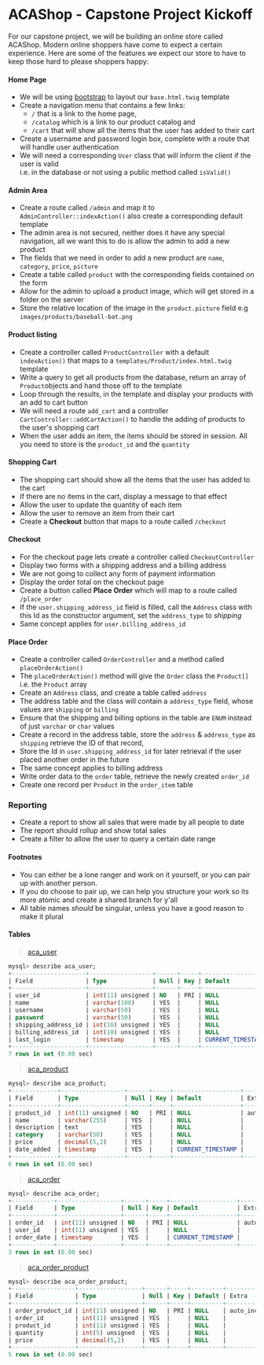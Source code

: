 ACAShop - Capstone Project Kickoff
=======================
For our capstone project, we will be building an online store called ACAShop. 
Modern online shoppers have come to expect a certain experience. 
Here are some of the features we expect our store to have to keep those hard to please shoppers happy: 

#### Home Page
- We will be using [bootstrap](http://getbootstrap.com/) to layout our ```base.html.twig``` template
- Create a navigation menu that contains a few links:
    - ```/``` that is a link to the home page, 
    - ```/catalog``` which is a link to our product catalog and 
    - ```/cart``` that will show all the items that the user has added to their cart
- Create a username and password login box, complete with a route that will handle user authentication
- We will need a corresponding ```User``` class that will inform the client if the user is valid  
i.e. in the database or not using a public method called ```isValid()```

#### Admin Area
- Create a route called ```/admin``` and map it to ```AdminController::indexAction()``` also create a corresponding default template
- The admin area is not secured, neither does it have any special navigation, all we want this to do is allow the admin to add a new product 
- The fields that we need in order to add a new product are ```name```, ```category```, ```price```, ```picture```
- Create a table called ```product``` with the corresponding fields contained on the form
- Allow for the admin to upload a product image, which will get stored in a folder on the server
- Store the relative location of the image in the ```product.picture``` field e.g ```images/products/baseball-bat.png```

#### Product listing
- Create a controller called ```ProductController``` with a default ```indexAction()``` that maps to a ```templates/Product/index.html.twig``` template
- Write a query to get all products from the database, return an array of ```Product```objects and hand those off to the template
- Loop through the results, in the template and display your products with an add to cart button 
- We will need a route ```add_cart``` and a controller ```CartController::addCartAction()``` to handle the adding of products to the user's shopping cart
- When the user adds an item, the items should be stored in session. All you need to store is the ```product_id``` and the ```quantity``` 

#### Shopping Cart
- The shopping cart should show all the items that the user has added to the cart
- If there are no items in the cart, display a message to that effect
- Allow the user to update the quantity of each item
- Allow the user to remove an item from their cart
- Create a **Checkout** button that maps to a route called ```/checkout```

#### Checkout
- For the checkout page lets create a controller called ```CheckoutController```
- Display two forms with a shipping address and a billing address
- We are not going to collect any form of payment information
- Display the order total on the checkout page
- Create a button called **Place Order** which will map to a route called ```/place_order```
- If the ```user.shipping_address_id``` field is filled, call the ```Address``` class with this Id as the constructor argument, set the ```address_type``` to *shipping* 
- Same concept applies for ```user.billing_address_id```

#### Place Order
- Create a controller called ```OrderController``` and a method called ```placeOrderAction()```
- The ```placeOrderAction()``` method will give the ```Order``` class the ```Product[]``` i.e. the ```Product``` array
- Create an ```Address``` class, and create a table called ```address```  
- The address table and the class will contain a ```address_type``` field, whose values are ```shipping``` or ```billing```
- Ensure that the shipping and billing options in the table are ```ENUM``` instead of just ```varchar``` or ```char``` values
- Create a record in the address table, store the ```address``` & ```address_type``` as ```shipping``` retrieve the ID of that record, 
- Store the Id in ```user.shipping_address_id``` for later retrieval if the user placed another order in the future 
- The same concept applies to billing address
- Write order data to the ```order``` table, retrieve the newly created ```order_id``` 
- Create one record per ```Product``` in the ```order_item``` table

### Reporting
- Create a report to show all sales that were made by all people to date
- The report should rollup and show total sales
- Create a filter to allow the user to query a certain date range

#### Footnotes
- You can either be a lone ranger and work on it yourself, or you can pair up with another person.
- If you do choose to pair up, we can help you structure your work so its more atomic and create a shared branch for y'all
- All table names *should* be singular, unless you have a good reason to make it plural

#### Tables

> [aca_user](sql/aca_user.sql)

```sql
mysql> describe aca_user;
+---------------------+------------------+------+-----+-------------------+-----------------------------+
| Field               | Type             | Null | Key | Default           | Extra                       |
+---------------------+------------------+------+-----+-------------------+-----------------------------+
| user_id             | int(11) unsigned | NO   | PRI | NULL              | auto_increment              |
| name                | varchar(100)     | YES  |     | NULL              |                             |
| username            | varchar(50)      | YES  |     | NULL              |                             |
| password            | varchar(50)      | YES  |     | NULL              |                             |
| shipping_address_id | int(10) unsigned | YES  |     | NULL              |                             |
| billing_address_id  | int(10) unsigned | YES  |     | NULL              |                             |
| last_login          | timestamp        | YES  |     | CURRENT_TIMESTAMP | on update CURRENT_TIMESTAMP |
+---------------------+------------------+------+-----+-------------------+-----------------------------+
7 rows in set (0.00 sec)
```

> [aca_product](sql/aca_product.sql)

```sql
mysql> describe aca_product;
+-------------+------------------+------+-----+-------------------+----------------+
| Field       | Type             | Null | Key | Default           | Extra          |
+-------------+------------------+------+-----+-------------------+----------------+
| product_id  | int(11) unsigned | NO   | PRI | NULL              | auto_increment |
| name        | varchar(255)     | YES  |     | NULL              |                |
| description | text             | YES  |     | NULL              |                |
| category    | varchar(50)      | YES  |     | NULL              |                |
| price       | decimal(5,2)     | YES  |     | NULL              |                |
| date_added  | timestamp        | YES  |     | CURRENT_TIMESTAMP |                |
+-------------+------------------+------+-----+-------------------+----------------+
6 rows in set (0.00 sec)
```

> [aca_order](sql/aca_order.sql)

```sql
mysql> describe aca_order;
+------------+------------------+------+-----+-------------------+----------------+
| Field      | Type             | Null | Key | Default           | Extra          |
+------------+------------------+------+-----+-------------------+----------------+
| order_id   | int(11) unsigned | NO   | PRI | NULL              | auto_increment |
| user_id    | int(11) unsigned | YES  |     | NULL              |                |
| order_date | timestamp        | YES  |     | CURRENT_TIMESTAMP |                |
+------------+------------------+------+-----+-------------------+----------------+
3 rows in set (0.00 sec)
```

> [aca_order_product](sql/aca_order_product.sql)

```sql
mysql> describe aca_order_product;
+------------------+------------------+------+-----+---------+----------------+
| Field            | Type             | Null | Key | Default | Extra          |
+------------------+------------------+------+-----+---------+----------------+
| order_product_id | int(11) unsigned | NO   | PRI | NULL    | auto_increment |
| order_id         | int(11) unsigned | YES  |     | NULL    |                |
| product_id       | int(11) unsigned | YES  |     | NULL    |                |
| quantity         | int(5) unsigned  | YES  |     | NULL    |                |
| price            | decimal(5,2)     | YES  |     | NULL    |                |
+------------------+------------------+------+-----+---------+----------------+
5 rows in set (0.00 sec)
```

